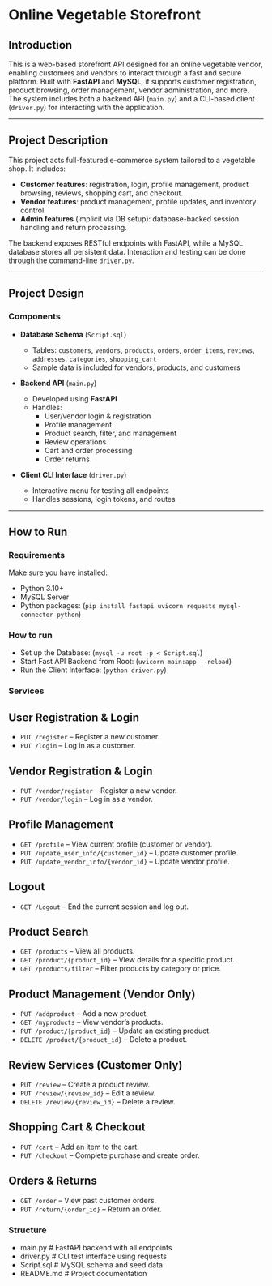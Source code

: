 # Online Vegetable Storefront

## Introduction

This is a web-based storefront API designed for an online vegetable vendor, enabling customers and vendors to interact through a fast and secure platform. Built with **FastAPI** and **MySQL**, it supports customer registration, product browsing, order management, vendor administration, and more. The system includes both a backend API (`main.py`) and a CLI-based client (`driver.py`) for interacting with the application.

---

## Project Description

This project acts full-featured e-commerce system tailored to a vegetable shop. It includes:

- **Customer features**: registration, login, profile management, product browsing, reviews, shopping cart, and checkout.
- **Vendor features**: product management, profile updates, and inventory control.
- **Admin features** (implicit via DB setup): database-backed session handling and return processing.

The backend exposes RESTful endpoints with FastAPI, while a MySQL database stores all persistent data. Interaction and testing can be done through the command-line `driver.py`.

---

## Project Design

### Components

- **Database Schema** (`Script.sql`)
  - Tables: `customers`, `vendors`, `products`, `orders`, `order_items`, `reviews`, `addresses`, `categories`, `shopping_cart`
  - Sample data is included for vendors, products, and customers

- **Backend API** (`main.py`)
  - Developed using **FastAPI**
  - Handles:
    - User/vendor login & registration
    - Profile management
    - Product search, filter, and management
    - Review operations
    - Cart and order processing
    - Order returns

- **Client CLI Interface** (`driver.py`)
  - Interactive menu for testing all endpoints
  - Handles sessions, login tokens, and routes

---

## How to Run

### Requirements

Make sure you have installed:

- Python 3.10+
- MySQL Server
- Python packages: (`pip install fastapi uvicorn requests mysql-connector-python`)

### How to run

- Set up the Database: (`mysql -u root -p < Script.sql`)
- Start Fast API Backend from Root: (`uvicorn main:app --reload`)
- Run the Client Interface: (`python driver.py`)

### Services

## User Registration & Login
- `PUT /register` – Register a new customer.
- `PUT /login` – Log in as a customer.

## Vendor Registration & Login
- `PUT /vendor/register` – Register a new vendor.
- `PUT /vendor/login` – Log in as a vendor.

## Profile Management
- `GET /profile` – View current profile (customer or vendor).
- `PUT /update_user_info/{customer_id}` – Update customer profile.
- `PUT /update_vendor_info/{vendor_id}` – Update vendor profile.

## Logout
- `GET /Logout` – End the current session and log out.

## Product Search
- `GET /products` – View all products.
- `GET /product/{product_id}` – View details for a specific product.
- `GET /products/filter` – Filter products by category or price.

## Product Management (Vendor Only)
- `PUT /addproduct` – Add a new product.
- `GET /myproducts` – View vendor’s products.
- `PUT /product/{product_id}` – Update an existing product.
- `DELETE /product/{product_id}` – Delete a product.

## Review Services (Customer Only)
- `PUT /review` – Create a product review.
- `PUT /review/{review_id}` – Edit a review.
- `DELETE /review/{review_id}` – Delete a review.

## Shopping Cart & Checkout
- `PUT /cart` – Add an item to the cart.
- `PUT /checkout` – Complete purchase and create order.

## Orders & Returns
- `GET /order` – View past customer orders.
- `PUT /return/{order_id}` – Return an order.



### Structure

- main.py         # FastAPI backend with all endpoints
- driver.py       # CLI test interface using requests
- Script.sql      # MySQL schema and seed data
- README.md       # Project documentation
